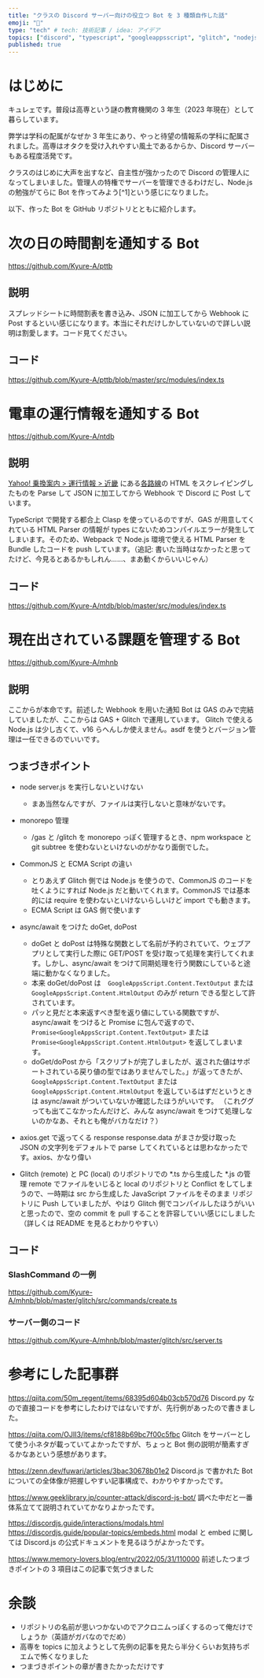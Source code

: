 ```yaml
---
title: "クラスの Discord サーバー向けの役立つ Bot を 3 種類自作した話"
emoji: "💬"
type: "tech" # tech: 技術記事 / idea: アイデア
topics: ["discord", "typescript", "googleappsscript", "glitch", "nodejs"]
published: true
---
```


# はじめに
キュレェです。普段は高専という謎の教育機関の 3 年生（2023 年現在）として暮らしています。

弊学は学科の配属がなぜか 3 年生にあり、やっと待望の情報系の学科に配属されました。高専はオタクを受け入れやすい風土であるからか、Discord サーバーもある程度活発です。

クラスのはじめに大声を出すなど、自主性が強かったので Discord の管理人になってしまいました。管理人の特権でサーバーを管理できるわけだし、Node.js の勉強がてらに Bot を作ってみよう[^1]という感じになりました。

以下、作った Bot を GitHub リポジトリとともに紹介します。
# 次の日の時間割を通知する Bot 
https://github.com/Kyure-A/pttb

## 説明
スプレッドシートに時間割表を書き込み、JSON に加工してから Webhook に Post するといい感じになります。本当にそれだけしかしていないので詳しい説明は割愛します。コード見てください。

## コード
https://github.com/Kyure-A/pttb/blob/master/src/modules/index.ts

# 電車の運行情報を通知する Bot
https://github.com/Kyure-A/ntdb

## 説明
[Yahoo! 乗換案内 > 運行情報 > 近畿](https://transit.yahoo.co.jp/diainfo/area/6) にある[各路線](https://github.com/Kyure-A/ntdb/blob/master/src/modules/train_line_list.ts)の HTML をスクレイピングしたものを Parse して JSON に加工してから Webhook で Discord に Post しています。

TypeScript で開発する都合上 Clasp を使っているのですが、GAS が用意してくれている HTML Parser の情報が types にないためコンパイルエラーが発生してしまいます。そのため、Webpack で Node.js 環境で使える HTML Parser を Bundle したコードを push しています。（追記: 書いた当時はなかったと思ってたけど、今見るとあるかもしれん......、まあ動くからいいじゃん）

## コード
https://github.com/Kyure-A/ntdb/blob/master/src/modules/index.ts

# 現在出されている課題を管理する Bot
https://github.com/Kyure-A/mhnb

## 説明

ここからが本命です。前述した Webhook を用いた通知 Bot は GAS のみで完結していましたが、ここからは GAS + Glitch で運用しています。
Glitch で使える Node.js は少し古くて、v16 らへんしか使えません。asdf を使うとバージョン管理は一任できるのでいいです。

## つまづきポイント
- node server.js を実行しないといけない
    - まあ当然なんですが、ファイルは実行しないと意味がないです。

- monorepo 管理
    - /gas と /glitch を monorepo っぽく管理するとき、npm workspace と git subtree を使わないといけないのがかなり面倒でした。

- CommonJS と ECMA Script の違い
    - とりあえず Glitch 側では Node.js を使うので、CommonJS のコードを吐くようにすれば Node.js だと動いてくれます。CommonJS では基本的には require を使わないといけないらしいけど import でも動きます。
    - ECMA Script は GAS 側で使います

- async/await をつけた doGet, doPost
    - doGet と doPost は特殊な関数として名前が予約されていて、ウェブアプリとして実行した際に GET/POST を受け取って処理を実行してくれます。しかし、async/await をつけて同期処理を行う関数にしていると途端に動かなくなりました。
    - 本来 doGet/doPost は　`GoogleAppsScript.Content.TextOutput` または `GoogleAppsScript.Content.HtmlOutput` のみが return できる型として許されています。
    - パッと見だと本来返すべき型を返り値にしている関数ですが、async/await をつけると Promise に包んで返すので、`Promise<GoogleAppsScript.Content.TextOutput>` または `Promise<GoogleAppsScript.Content.HtmlOutput>` を返してしまいます。
    - doGet/doPost から「スクリプトが完了しましたが、返された値はサポートされている戻り値の型ではありませんでした。」が返ってきたが、`GoogleAppsScript.Content.TextOutput` または `GoogleAppsScript.Content.HtmlOutput` を返しているはずだというときは async/await がついていないか確認したほうがいいです。
    （これググっても出てこなかったんだけど、みんな async/await をつけて処理しないのかなあ、それとも俺がバカなだけ？）

- axios.get で返ってくる response
response.data がまさか受け取った JSON の文字列をデフォルトで parse してくれているとは思わなかったです。axios、かなり偉い

- Glitch (remote) と PC (local) のリポジトリでの *.ts から生成した *.js の管理
remote でファイルをいじると local のリポジトリと Conflict をしてしまうので、一時期は src から生成した JavaScript ファイルをそのまま リポジトリに Push していましたが、やはり Glitch 側でコンパイルしたほうがいいと思ったので、空の commit を pull することを許容していい感じにしました（詳しくは README を見るとわかりやすい）

## コード

### SlashCommand の一例
https://github.com/Kyure-A/mhnb/blob/master/glitch/src/commands/create.ts

### サーバー側のコード
https://github.com/Kyure-A/mhnb/blob/master/glitch/src/server.ts

# 参考にした記事群

https://qiita.com/50m_regent/items/68395d604b03cb570d76
Discord.py なので直接コードを参考にしたわけではないですが、先行例があったので書きました。

https://qiita.com/OJII3/items/cf8188b69bc7f00c5fbc
Glitch をサーバーとして使う小ネタが載っていてよかったですが、ちょっと Bot 側の説明が簡素すぎるかなあという感想があります。

https://zenn.dev/fuwari/articles/3bac30678b01e2
Discord.js で書かれた Bot についての全体像が把握しやすい記事構成で、わかりやすかったです。

https://www.geeklibrary.jp/counter-attack/discord-js-bot/
調べた中だと一番体系立てて説明されていてかなりよかったです。

https://discordjs.guide/interactions/modals.html
https://discordjs.guide/popular-topics/embeds.html
modal と embed に関しては Discord.js の公式ドキュメントを見るほうがよかったです。

https://www.memory-lovers.blog/entry/2022/05/31/110000
前述したつまづきポイントの 3 項目はこの記事で気づきました

# 余談
- リポジトリの名前が思いつかないのでアクロニムっぽくするのって俺だけでしょうか（英語がガバなのでだめ）
- 高専を topics に加えようとして先例の記事を見たら半分くらいお気持ちポエムで怖くなりました
- つまづきポイントの章が書きたかっただけです
